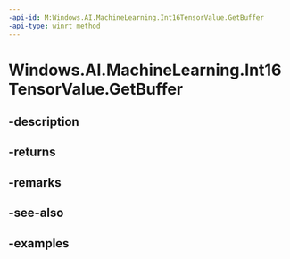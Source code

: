 ```yaml
---
-api-id: M:Windows.AI.MachineLearning.Int16TensorValue.GetBuffer
-api-type: winrt method
---
```


<!-- Method syntax.
public IVectorView<short> Int16TensorValue.GetBuffer()
-->

# Windows.AI.MachineLearning.Int16TensorValue.GetBuffer

## -description

## -returns

## -remarks

## -see-also

## -examples

